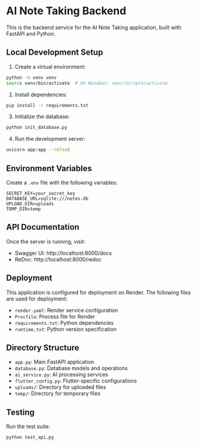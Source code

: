 # AI Note Taking Backend

This is the backend service for the AI Note Taking application, built with FastAPI and Python.

## Local Development Setup

1. Create a virtual environment:
```bash
python -m venv venv
source venv/bin/activate  # On Windows: venv\Scripts\activate
```

2. Install dependencies:
```bash
pip install -r requirements.txt
```

3. Initialize the database:
```bash
python init_database.py
```

4. Run the development server:
```bash
uvicorn app:app --reload
```

## Environment Variables

Create a `.env` file with the following variables:
```
SECRET_KEY=your_secret_key
DATABASE_URL=sqlite:///notes.db
UPLOAD_DIR=uploads
TEMP_DIR=temp
```

## API Documentation

Once the server is running, visit:
- Swagger UI: http://localhost:8000/docs
- ReDoc: http://localhost:8000/redoc

## Deployment

This application is configured for deployment on Render. The following files are used for deployment:
- `render.yaml`: Render service configuration
- `Procfile`: Process file for Render
- `requirements.txt`: Python dependencies
- `runtime.txt`: Python version specification

## Directory Structure

- `app.py`: Main FastAPI application
- `database.py`: Database models and operations
- `ai_service.py`: AI processing services
- `flutter_config.py`: Flutter-specific configurations
- `uploads/`: Directory for uploaded files
- `temp/`: Directory for temporary files

## Testing

Run the test suite:
```bash
python test_api.py
``` 